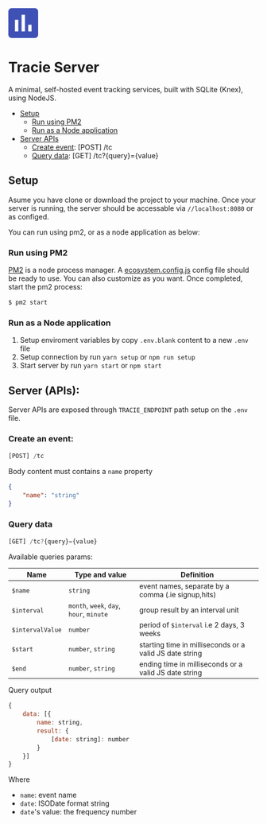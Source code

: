 <img src="docs/tracie.svg" height="60" alt="Tracie"/>

# Tracie Server

A minimal, self-hosted event tracking services, built with SQLite (Knex), using NodeJS.

<!-- TOC -->
- [Setup](#setup)
    - [Run using PM2](run-using-pm2)
    - [Run as a Node application](run-as-a-node-application)
- [Server APIs](#server-apis)
    - [Create event](#create-an-event): [POST] /tc
    - [Query data](#query-data): [GET] /tc?{query}={value}
<!-- /TOC -->

## Setup

Asume you have clone or download the project to your machine. Once your server is running, the server should be accessable via `//localhost:8080` or as configed.

You can run using pm2, or as a node application as below:

### Run using PM2

[PM2](https://pm2.keymetrics.io/) is a node process manager. A [ecosystem.config.js](/ecosystem.config.js) config file should be ready to use. You can also customize as you want. Once completed, start the pm2 process:

```sh
$ pm2 start
```

### Run as a Node application

1. Setup enviroment variables by copy `.env.blank` content to a new `.env` file
2. Setup connection by run `yarn setup` or `npm run setup`
3. Start server by run `yarn start` or `npm start`

## Server (APIs):

Server APIs are exposed through `TRACIE_ENDPOINT` path setup on the `.env` file.

### Create an event:

```js
[POST] /tc
```

Body content must contains a `name` property

```json
{
    "name": "string"
}
```

### Query data

```js
[GET] /tc?{query}={value}
```

Available queries params:

| Name | Type and value | Definition |
| ---- | ---------- | --- |
| `$name` | `string` | event names, separate by a comma (.ie signup,hits) |
| `$interval` | `month`, `week`, `day`, `hour`, `minute` | group result by an interval unit  |
| `$intervalValue` | `number` | period of `$interval` i.e 2 days, 3 weeks |
| `$start` | `number`, `string` | starting time in milliseconds or a valid JS date string |
| `$end` | `number`, `string` | ending time in milliseconds or a valid JS date string |


Query output

```js
{ 
    data: [{
        name: string,
        result: {
            [date: string]: number
        }
    }]
}
```

Where
- `name`: event name
- `date`: ISODate format string
- `date`'s value: the frequency number 